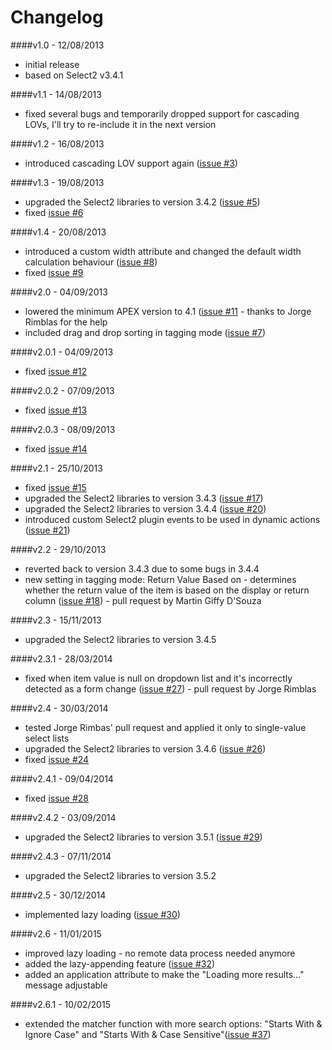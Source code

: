 Changelog
=========

####v1.0 - 12/08/2013
* initial release
* based on Select2 v3.4.1

####v1.1 - 14/08/2013
* fixed several bugs and temporarily dropped support for cascading LOVs, I'll try to re-include it in the next version

####v1.2 - 16/08/2013
* introduced cascading LOV support again ([issue #3](https://github.com/nbuytaert1/apex-select2/issues/3))

####v1.3 - 19/08/2013
* upgraded the Select2 libraries to version 3.4.2 ([issue #5](https://github.com/nbuytaert1/apex-select2/issues/5))
* fixed [issue #6](https://github.com/nbuytaert1/apex-select2/issues/6)

####v1.4 - 20/08/2013
* introduced a custom width attribute and changed the default width calculation behaviour ([issue #8](https://github.com/nbuytaert1/apex-select2/issues/8))
* fixed [issue #9](https://github.com/nbuytaert1/apex-select2/issues/9)

####v2.0 - 04/09/2013
* lowered the minimum APEX version to 4.1 ([issue #11](https://github.com/nbuytaert1/apex-select2/issues/11) - thanks to Jorge Rimblas for the help
* included drag and drop sorting in tagging mode ([issue #7](https://github.com/nbuytaert1/apex-select2/issues/7))

####v2.0.1 - 04/09/2013
* fixed [issue #12](https://github.com/nbuytaert1/apex-select2/issues/12)

####v2.0.2 - 07/09/2013
* fixed [issue #13](https://github.com/nbuytaert1/apex-select2/issues/13)

####v2.0.3 - 08/09/2013
* fixed [issue #14](https://github.com/nbuytaert1/apex-select2/issues/14)

####v2.1 - 25/10/2013
* fixed [issue #15](https://github.com/nbuytaert1/apex-select2/issues/15)
* upgraded the Select2 libraries to version 3.4.3 ([issue #17](https://github.com/nbuytaert1/apex-select2/issues/17))
* upgraded the Select2 libraries to version 3.4.4 ([issue #20](https://github.com/nbuytaert1/apex-select2/issues/20))
* introduced custom Select2 plugin events to be used in dynamic actions ([issue #21](https://github.com/nbuytaert1/apex-select2/issues/21))

####v2.2 - 29/10/2013
* reverted back to version 3.4.3 due to some bugs in 3.4.4
* new setting in tagging mode: ﻿Return Value Based on - determines whether ﻿the return value of the item is based on the display or return column ([issue #18](https://github.com/nbuytaert1/apex-select2/issues/18)) - pull request by Martin Giffy D'Souza

####v2.3 - 15/11/2013
* upgraded the Select2 libraries to version 3.4.5

####v2.3.1 - 28/03/2014
* fixed when item value is null on dropdown list and it's incorrectly detected as a form change ([issue #27](https://github.com/nbuytaert1/apex-select2/issues/27)) - pull request by Jorge Rimblas

####v2.4 - 30/03/2014
* tested Jorge Rimbas' pull request and applied it only to single-value select lists
* upgraded the Select2 libraries to version 3.4.6 ([issue #26](https://github.com/nbuytaert1/apex-select2/issues/26))
* fixed [issue #24](https://github.com/nbuytaert1/apex-select2/issues/24)

####v2.4.1 - 09/04/2014
* fixed [issue #28](https://github.com/nbuytaert1/apex-select2/issues/28)

####v2.4.2 - 03/09/2014
* upgraded the Select2 libraries to version 3.5.1 ([issue #29](https://github.com/nbuytaert1/apex-select2/issues/29))

####v2.4.3 - 07/11/2014
* upgraded the Select2 libraries to version 3.5.2

####v2.5 - 30/12/2014
* implemented lazy loading ([issue #30](https://github.com/nbuytaert1/apex-select2/issues/30))

####v2.6 - 11/01/2015
* improved lazy loading - no remote data process needed anymore
* added the lazy-appending feature ([issue #32](https://github.com/nbuytaert1/apex-select2/issues/32))
* added an application attribute to make the "Loading more results..." message adjustable

####v2.6.1 - 10/02/2015
* extended the matcher function with more search options: "Starts With & Ignore Case" and "Starts With & Case Sensitive"([issue #37](https://github.com/nbuytaert1/apex-select2/issues/37))